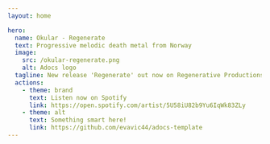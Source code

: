 ```yaml
---
layout: home

hero:
  name: Okular - Regenerate
  text: Progressive melodic death metal from Norway
  image:
    src: /okular-regenerate.png
    alt: Adocs logo
  tagline: New release 'Regenerate' out now on Regenerative Productions! Check it out from your favorite streaming provider.
  actions:
    - theme: brand
      text: Listen now on Spotify
      link: https://open.spotify.com/artist/5U58iU82b9Yu6IqWk83ZLy
    - theme: alt
      text: Something smart here!
      link: https://github.com/evavic44/adocs-template
---
```


<!-- # Hello okular! -->

<!-- <img src="/okular-logo.jpeg" width="400"/> -->

<!-- Test -->

<!-- ![Okular logo](/okular-logo.jpeg) -->

